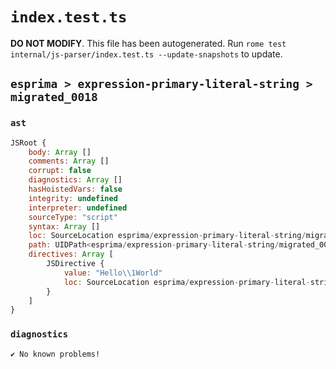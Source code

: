 # `index.test.ts`

**DO NOT MODIFY**. This file has been autogenerated. Run `rome test internal/js-parser/index.test.ts --update-snapshots` to update.

## `esprima > expression-primary-literal-string > migrated_0018`

### `ast`

```javascript
JSRoot {
	body: Array []
	comments: Array []
	corrupt: false
	diagnostics: Array []
	hasHoistedVars: false
	integrity: undefined
	interpreter: undefined
	sourceType: "script"
	syntax: Array []
	loc: SourceLocation esprima/expression-primary-literal-string/migrated_0018/input.js 1:0-1:14
	path: UIDPath<esprima/expression-primary-literal-string/migrated_0018/input.js>
	directives: Array [
		JSDirective {
			value: "Hello\\1World"
			loc: SourceLocation esprima/expression-primary-literal-string/migrated_0018/input.js 1:0-1:14
		}
	]
}
```

### `diagnostics`

```
✔ No known problems!

```
